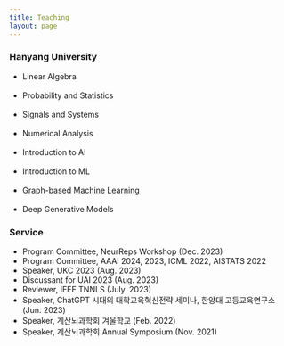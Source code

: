 ```yaml
---
title: Teaching
layout: page
---
```


<h3>Hanyang University</h3>
<ul>
<li>Linear Algebra</li><br>
<li>Probability and Statistics</li><br>
<li>Signals and Systems</li><br>
<li>Numerical Analysis</li><br>
<li>Introduction to AI</li><br>
<li>Introduction to ML</li><br>
<li>Graph-based Machine Learning</li><br>
<li>Deep Generative Models</li>
</ul>

<h3>Service</h3>
<ul>
<li>Program Committee, NeurReps Workshop (Dec. 2023)</li>
<li>Program Committee, AAAI 2024, 2023, ICML 2022, AISTATS 2022</li>
<li>Speaker, UKC 2023 (Aug. 2023)</li>
<li>Discussant for UAI 2023 (Aug. 2023)</li>
<li>Reviewer, IEEE TNNLS (July. 2023)</li>
<li>Speaker, ChatGPT 시대의 대학교육혁신전략 세미나, 한양대 고등교육연구소 (Jun. 2023)</li>
<li>Speaker, 계산뇌과학회 겨울학교 (Feb. 2022)</li>
<li>Speaker, 계산뇌과학회 Annual Symposium (Nov. 2021)</li>
</ul>
